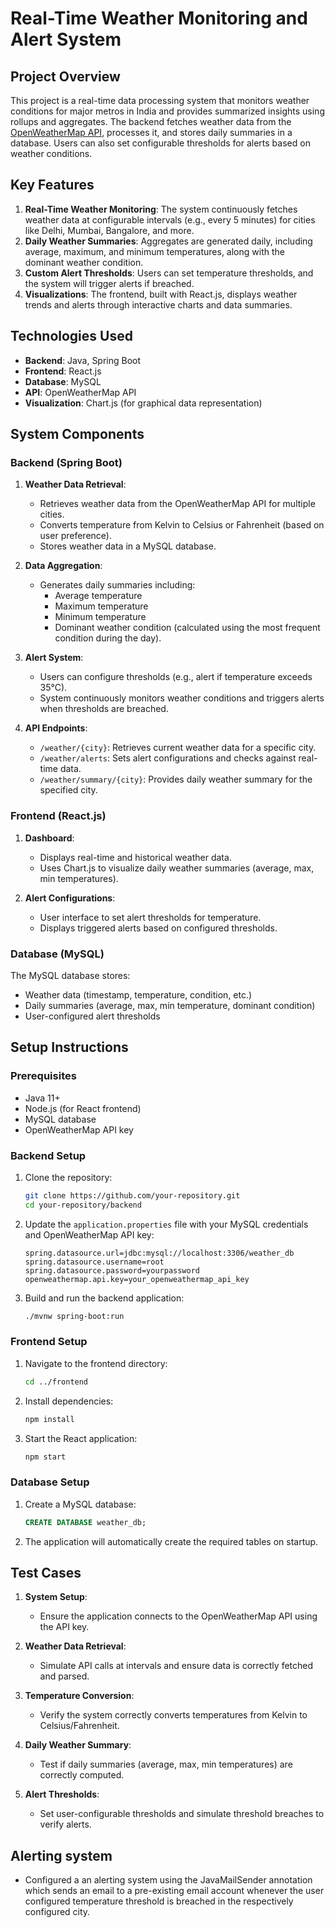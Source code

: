 # Real-Time Weather Monitoring and Alert System

## Project Overview
This project is a real-time data processing system that monitors weather conditions for major metros in India and provides summarized insights using rollups and aggregates. The backend fetches weather data from the [OpenWeatherMap API](https://openweathermap.org/), processes it, and stores daily summaries in a database. Users can also set configurable thresholds for alerts based on weather conditions.

## Key Features
1. **Real-Time Weather Monitoring**: The system continuously fetches weather data at configurable intervals (e.g., every 5 minutes) for cities like Delhi, Mumbai, Bangalore, and more.
2. **Daily Weather Summaries**: Aggregates are generated daily, including average, maximum, and minimum temperatures, along with the dominant weather condition.
3. **Custom Alert Thresholds**: Users can set temperature thresholds, and the system will trigger alerts if breached.
4. **Visualizations**: The frontend, built with React.js, displays weather trends and alerts through interactive charts and data summaries.

## Technologies Used
- **Backend**: Java, Spring Boot
- **Frontend**: React.js
- **Database**: MySQL
- **API**: OpenWeatherMap API
- **Visualization**: Chart.js (for graphical data representation)

## System Components

### Backend (Spring Boot)
1. **Weather Data Retrieval**: 
   - Retrieves weather data from the OpenWeatherMap API for multiple cities.
   - Converts temperature from Kelvin to Celsius or Fahrenheit (based on user preference).
   - Stores weather data in a MySQL database.

2. **Data Aggregation**:
   - Generates daily summaries including:
     - Average temperature
     - Maximum temperature
     - Minimum temperature
     - Dominant weather condition (calculated using the most frequent condition during the day).
  
3. **Alert System**:
   - Users can configure thresholds (e.g., alert if temperature exceeds 35°C).
   - System continuously monitors weather conditions and triggers alerts when thresholds are breached.

4. **API Endpoints**:
   - `/weather/{city}`: Retrieves current weather data for a specific city.
   - `/weather/alerts`: Sets alert configurations and checks against real-time data.
   - `/weather/summary/{city}`: Provides daily weather summary for the specified city.

### Frontend (React.js)
1. **Dashboard**:
   - Displays real-time and historical weather data.
   - Uses Chart.js to visualize daily weather summaries (average, max, min temperatures).
   
2. **Alert Configurations**:
   - User interface to set alert thresholds for temperature.
   - Displays triggered alerts based on configured thresholds.

### Database (MySQL)
The MySQL database stores:
- Weather data (timestamp, temperature, condition, etc.)
- Daily summaries (average, max, min temperature, dominant condition)
- User-configured alert thresholds

## Setup Instructions

### Prerequisites
- Java 11+
- Node.js (for React frontend)
- MySQL database
- OpenWeatherMap API key

### Backend Setup
1. Clone the repository:
   ```bash
   git clone https://github.com/your-repository.git
   cd your-repository/backend
   ```

2. Update the `application.properties` file with your MySQL credentials and OpenWeatherMap API key:
   ```properties
   spring.datasource.url=jdbc:mysql://localhost:3306/weather_db
   spring.datasource.username=root
   spring.datasource.password=yourpassword
   openweathermap.api.key=your_openweathermap_api_key
   ```

3. Build and run the backend application:
   ```bash
   ./mvnw spring-boot:run
   ```

### Frontend Setup
1. Navigate to the frontend directory:
   ```bash
   cd ../frontend
   ```

2. Install dependencies:
   ```bash
   npm install
   ```

3. Start the React application:
   ```bash
   npm start
   ```

### Database Setup
1. Create a MySQL database:
   ```sql
   CREATE DATABASE weather_db;
   ```
   
2. The application will automatically create the required tables on startup.

## Test Cases

1. **System Setup**:
   - Ensure the application connects to the OpenWeatherMap API using the API key.
   
2. **Weather Data Retrieval**:
   - Simulate API calls at intervals and ensure data is correctly fetched and parsed.
   
3. **Temperature Conversion**:
   - Verify the system correctly converts temperatures from Kelvin to Celsius/Fahrenheit.
   
4. **Daily Weather Summary**:
   - Test if daily summaries (average, max, min temperatures) are correctly computed.
   
5. **Alert Thresholds**:
   - Set user-configurable thresholds and simulate threshold breaches to verify alerts.

## Alerting system

 - Configured a an alerting system using the JavaMailSender annotation which sends an email to a pre-existing email account whenever the user configured temperature threshold is breached in the respectively configured city.
